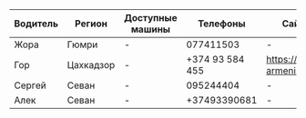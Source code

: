 
| Водитель | Регион | Доступные машины | Телефоны | Сайт |
| - | - | - | - | - |
| Жора | Гюмри | - | 077411503 | - |
| Гор | Цахкадзор | - | +374 93 584 455  | https://tour-armenia.am/ |
| Сергей | Севан | - | 095244404 | - |
| Алек | Севан | - | +37493390681 | - |

